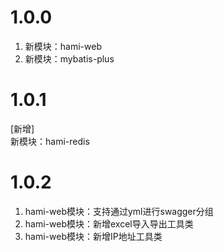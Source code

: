 # 1.0.0
1. 新模块：hami-web
2. 新模块：mybatis-plus 

# 1.0.1
[新增]  
新模块：hami-redis

# 1.0.2
1. hami-web模块：支持通过yml进行swagger分组
2. hami-web模块：新增excel导入导出工具类
3. hami-web模块：新增IP地址工具类
    